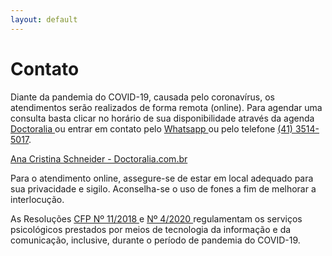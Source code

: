 ```yaml
---
layout: default
---
```

# Contato

Diante da pandemia do COVID-19, causada pelo coronavírus, os atendimentos serão realizados de forma remota (online). Para agendar uma consulta basta clicar no horário de sua disponibilidade através da agenda <a href="https://www.doctoralia.com.br/ana-cristina-schneider/psicanalista-psicologo/curitiba" target="_blank">
Doctoralia
</a> ou entrar em contato pelo <a href="https://api.whatsapp.com/send?phone=5541992261526" target="_blank">
Whatsapp
</a> ou pelo telefone <a href="tel:+554135145017">(41) 3514-5017</a>. 
  
  
<a id="zl-url" class="zl-url" href="https://www.doctoralia.com.br/ana-cristina-schneider/psicanalista-psicologo/curitiba" rel="nofollow" data-zlw-doctor="ana-cristina-schneider" data-zlw-type="big_with_calendar" data-zlw-opinion="false" data-zlw-hide-branding="true">Ana Cristina Schneider - Doctoralia.com.br</a><script>!function($_x,_s,id){var js,fjs=$_x.getElementsByTagName(_s)[0];if(!$_x.getElementById(id)){js = $_x.createElement(_s);js.id = id;js.src = "//platform.docplanner.com/js/widget.js";fjs.parentNode.insertBefore(js,fjs);}}(document,"script","zl-widget-s");</script>


Para o atendimento online, assegure-se de estar em local adequado para sua privacidade e sigilo. Aconselha-se o uso de fones a fim de melhorar a interlocução.


As Resoluções <a href="https://e-psi.cfp.org.br/resolucao-cfp-no-11-2018/" target="_blank">
CFP Nº 11/2018
</a>
 e <a href="https://atosoficiais.com.br/cfp/resolucao-do-exercicio-profissional-n-4-2020-dispoe-sobre-regulamentacao-de-servicos-psicologicos-prestados-por-meio-de-tecnologia-da-informacao-e-da-comunicacao-durante-a-pandemia-do-covid-19?origin=instituicao&q=004/2020" target="_blank">
Nº 4/2020
</a> regulamentam os serviços psicológicos prestados por meios de tecnologia da informação e da comunicação, inclusive, durante o período de pandemia do COVID-19.
 

